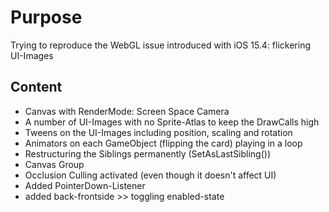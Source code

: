 # Purpose

Trying to reproduce the WebGL issue introduced with iOS 15.4: flickering UI-Images

## Content

* Canvas with RenderMode: Screen Space Camera
* A number of UI-Images with no Sprite-Atlas to keep the DrawCalls high
* Tweens on the UI-Images including position, scaling and rotation
* Animators on each GameObject (flipping the card) playing in a loop
* Restructuring the Siblings permanently (SetAsLastSibling())
* Canvas Group
* Occlusion Culling activated (even though it doesn't affect UI)
* Added PointerDown-Listener
* added back-frontside >> toggling enabled-state
